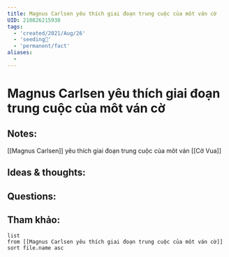 ```yaml
---
title: Magnus Carlsen yêu thích giai đoạn trung cuộc của môt ván cờ
UID: 210826215938
tags:
  - 'created/2021/Aug/26'
  - 'seeding🌱'
  - 'permanent/fact'
aliases:
  - 
---
```

# Magnus Carlsen yêu thích giai đoạn trung cuộc của môt ván cờ

## Notes:
[[Magnus Carlsen]] yêu thích giai đoạn trung cuộc của môt ván [[Cờ Vua]]

## Ideas & thoughts:

## Questions:


## Tham khảo:
```dataview
list
from [[Magnus Carlsen yêu thích giai đoạn trung cuộc của môt ván cờ]]
sort file.name asc
```